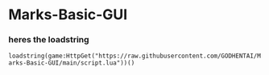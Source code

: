 # Marks-Basic-GUI

### heres the loadstring



```loadstring(game:HttpGet("https://raw.githubusercontent.com/GODHENTAI/Marks-Basic-GUI/main/script.lua"))()```
